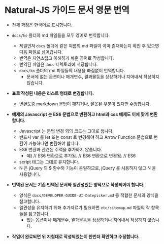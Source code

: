 # Natural-JS 가이드 문서 영문 번역

- 전체 과정은 한국어로 표시합니다.
- `docs/ko` 폴더의 md 파일들을 모두 영어로 번역합니다.
  - 제일먼저 `docs` 폴더에 같은 이름의 md 파일이 이미 존재하는지 확인 후 있으면 다음 파일로 넘어갑니다.
  - 번역은 자연스럽고 이해하기 쉬운 영어로 작성합니다.
  - 번역된 파일은 `docs` 디렉토리에 저장합니다.
  - `docs/ko` 폴더의 md 파일들의 내용을 빠짐없이 번역합니다.
    - 문서에 없는 옵션이나 매개변수, 결과물등을 상상하거나 지어내서 작성하지 않습니다.
- **표로 작성된 내용은 리스트 형태로 변경합니다.**
  - 변환도중 markdown 문법이 깨지거나, 잘못된 부분이 있다면 수정합니다.
- **예제의 Javascript 는 ES6 문법으로 변환하고 html과 css 예제도 이에 맞게 변환 합니다.**
  - Javascript 는 문법 변경 외의 코드는 그대로 둡니다.
  - 반드시 var 를 let 또는 const 로 변경해야 하고 Arrow Function 문법으로 변환이 가능하다면 변환해야 합니다.
  - ES6 변환과 관련된 주석을 추가하지 않습니다.
    - 예) // ES6 변환으로 추가됨.
          // ES6 변환으로 변경됨.
          // ES6
  - script 태그는 그대로 유지합니다.
  - N 은 jQuery 의 $ 함수와 기능이 동일하므로, jQuery 를 사용하지 않고 N 을 사용합니다.
- **번역된 문서는 기존 번역된 문서와 일관성있는 양식으로 작성되어야 합니다.**
  - 양식은 `docs/DEVELOPER-GUIDE-UI-Datepicker.md` 등 적합한 문서의 양식을 참고합니다.
  - 일관성을 유지하기 위해 추가자료가 필요하면 `etc/sitemap.md` 파일의 각 항목들을 참고합니다.
    - 없는 옵션이나 매개변수, 결과물등을 상상하거나 지어내서 작성하지 않습니다.

- **작업이 완료되면 위 지침대로 작성되었는지 한번더 확인하고 수정합니다.**